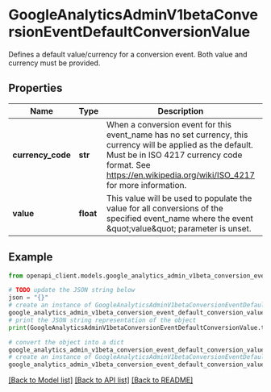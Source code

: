 # GoogleAnalyticsAdminV1betaConversionEventDefaultConversionValue

Defines a default value/currency for a conversion event. Both value and currency must be provided.

## Properties

Name | Type | Description | Notes
------------ | ------------- | ------------- | -------------
**currency_code** | **str** | When a conversion event for this event_name has no set currency, this currency will be applied as the default. Must be in ISO 4217 currency code format. See https://en.wikipedia.org/wiki/ISO_4217 for more information. | [optional] 
**value** | **float** | This value will be used to populate the value for all conversions of the specified event_name where the event \&quot;value\&quot; parameter is unset. | [optional] 

## Example

```python
from openapi_client.models.google_analytics_admin_v1beta_conversion_event_default_conversion_value import GoogleAnalyticsAdminV1betaConversionEventDefaultConversionValue

# TODO update the JSON string below
json = "{}"
# create an instance of GoogleAnalyticsAdminV1betaConversionEventDefaultConversionValue from a JSON string
google_analytics_admin_v1beta_conversion_event_default_conversion_value_instance = GoogleAnalyticsAdminV1betaConversionEventDefaultConversionValue.from_json(json)
# print the JSON string representation of the object
print(GoogleAnalyticsAdminV1betaConversionEventDefaultConversionValue.to_json())

# convert the object into a dict
google_analytics_admin_v1beta_conversion_event_default_conversion_value_dict = google_analytics_admin_v1beta_conversion_event_default_conversion_value_instance.to_dict()
# create an instance of GoogleAnalyticsAdminV1betaConversionEventDefaultConversionValue from a dict
google_analytics_admin_v1beta_conversion_event_default_conversion_value_from_dict = GoogleAnalyticsAdminV1betaConversionEventDefaultConversionValue.from_dict(google_analytics_admin_v1beta_conversion_event_default_conversion_value_dict)
```
[[Back to Model list]](../README.md#documentation-for-models) [[Back to API list]](../README.md#documentation-for-api-endpoints) [[Back to README]](../README.md)


